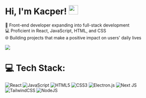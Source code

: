 # Hi, I'm Kacper! <img src="https://raw.githubusercontent.com/MartinHeinz/MartinHeinz/master/wave.gif" width="30px">

🚀 Front-end developer expanding into full-stack development<br>💻 Proficient in React, JavaScript, HTML, and CSS<br>🌐 Building projects that make a positive impact on users' daily lives

![](https://github-readme-stats.vercel.app/api/top-langs/?username=Kaspiu&theme=dark&hide_border=false&include_all_commits=false&count_private=false&layout=compact)

# 💻 Tech Stack:

![React](https://img.shields.io/badge/react-%2320232a.svg?style=for-the-badge&logo=react&logoColor=%2361DAFB)
![JavaScript](https://img.shields.io/badge/javascript-%23323330.svg?style=for-the-badge&logo=javascript&logoColor=%23F7DF1E)
![HTML5](https://img.shields.io/badge/html5-%23E34F26.svg?style=for-the-badge&logo=html5&logoColor=white)
![CSS3](https://img.shields.io/badge/css3-%231572B6.svg?style=for-the-badge&logo=css3&logoColor=white)
![Electron.js](https://img.shields.io/badge/Electron-191970?style=for-the-badge&logo=Electron&logoColor=white)
![Next JS](https://img.shields.io/badge/Next-black?style=for-the-badge&logo=next.js&logoColor=white)
![TailwindCSS](https://img.shields.io/badge/tailwindcss-%2338B2AC.svg?style=for-the-badge&logo=tailwind-css&logoColor=white)
![NodeJS](https://img.shields.io/badge/node.js-6DA55F?style=for-the-badge&logo=node.js&logoColor=white)
